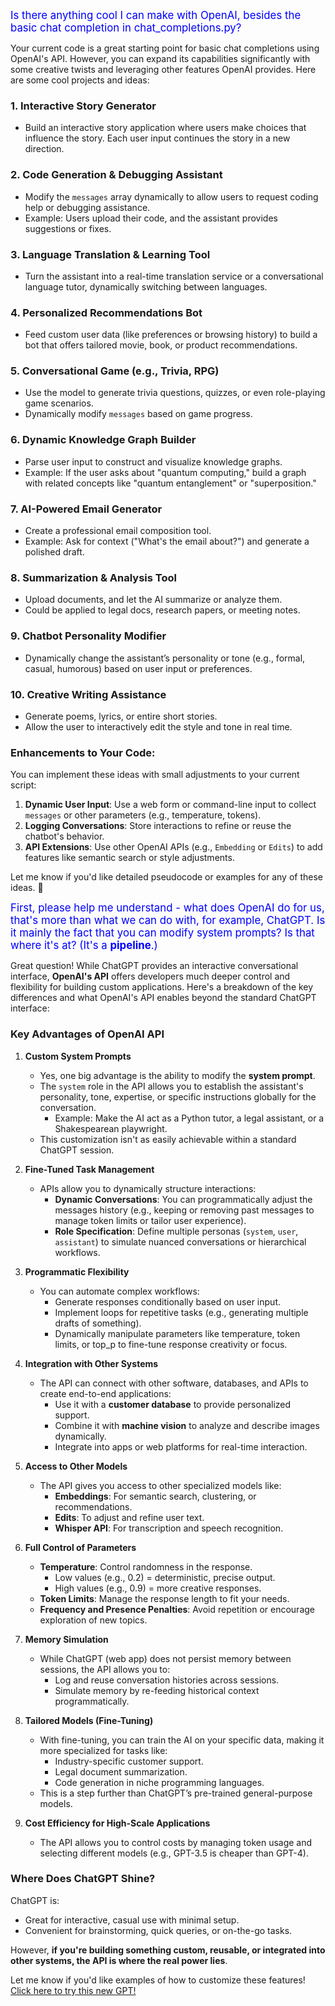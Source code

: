 <span style="color:blue;font-size:larger;">Is there anything cool I can make with OpenAI, besides the basic chat completion in chat\_completions.py?

Your current code is a great starting point for basic chat completions using OpenAI's API. However, you can expand its capabilities significantly with some creative twists and leveraging other features OpenAI provides. Here are some cool projects and ideas:



### 1. **Interactive Story Generator**
   - Build an interactive story application where users make choices that influence the story. Each user input continues the story in a new direction.



### 2. **Code Generation & Debugging Assistant**
   - Modify the `messages` array dynamically to allow users to request coding help or debugging assistance.
   - Example: Users upload their code, and the assistant provides suggestions or fixes.



### 3. **Language Translation & Learning Tool**
   - Turn the assistant into a real-time translation service or a conversational language tutor, dynamically switching between languages.



### 4. **Personalized Recommendations Bot**
   - Feed custom user data (like preferences or browsing history) to build a bot that offers tailored movie, book, or product recommendations.



### 5. **Conversational Game (e.g., Trivia, RPG)**
   - Use the model to generate trivia questions, quizzes, or even role-playing game scenarios.
   - Dynamically modify `messages` based on game progress.



### 6. **Dynamic Knowledge Graph Builder**
   - Parse user input to construct and visualize knowledge graphs.
   - Example: If the user asks about "quantum computing," build a graph with related concepts like "quantum entanglement" or "superposition."



### 7. **AI-Powered Email Generator**
   - Create a professional email composition tool.
   - Example: Ask for context ("What's the email about?") and generate a polished draft.



### 8. **Summarization & Analysis Tool**
   - Upload documents, and let the AI summarize or analyze them.
   - Could be applied to legal docs, research papers, or meeting notes.



### 9. **Chatbot Personality Modifier**
   - Dynamically change the assistant’s personality or tone (e.g., formal, casual, humorous) based on user input or preferences.



### 10. **Creative Writing Assistance**
   - Generate poems, lyrics, or entire short stories.
   - Allow the user to interactively edit the style and tone in real time.



### Enhancements to Your Code:
You can implement these ideas with small adjustments to your current script:
1. **Dynamic User Input**: Use a web form or command-line input to collect `messages` or other parameters (e.g., temperature, tokens).
2. **Logging Conversations**: Store interactions to refine or reuse the chatbot's behavior.
3. **API Extensions**: Use other OpenAI APIs (e.g., `Embedding` or `Edits`) to add features like semantic search or style adjustments.

Let me know if you'd like detailed pseudocode or examples for any of these ideas. 🚀

<span style="color:blue;font-size:larger;">First, please help me understand - what does OpenAI do for us, that's more than what we can do with, for example, ChatGPT.  Is it mainly the fact that you can modify system prompts?  Is that where it's at?  (It's a **pipeline**.)

Great question! While ChatGPT provides an interactive conversational interface, **OpenAI's API** offers developers much deeper control and flexibility for building custom applications. Here's a breakdown of the key differences and what OpenAI's API enables beyond the standard ChatGPT interface:



### **Key Advantages of OpenAI API**

1. **Custom System Prompts**
   - Yes, one big advantage is the ability to modify the **system prompt**. 
   - The `system` role in the API allows you to establish the assistant's personality, tone, expertise, or specific instructions globally for the conversation.
     - Example: Make the AI act as a Python tutor, a legal assistant, or a Shakespearean playwright.
   - This customization isn't as easily achievable within a standard ChatGPT session.



2. **Fine-Tuned Task Management**
   - APIs allow you to dynamically structure interactions:
     - **Dynamic Conversations**: You can programmatically adjust the messages history (e.g., keeping or removing past messages to manage token limits or tailor user experience).
     - **Role Specification**: Define multiple personas (`system`, `user`, `assistant`) to simulate nuanced conversations or hierarchical workflows.



3. **Programmatic Flexibility**
   - You can automate complex workflows:
     - Generate responses conditionally based on user input.
     - Implement loops for repetitive tasks (e.g., generating multiple drafts of something).
     - Dynamically manipulate parameters like temperature, token limits, or top_p to fine-tune response creativity or focus.



4. **Integration with Other Systems**
   - The API can connect with other software, databases, and APIs to create end-to-end applications:
     - Use it with a **customer database** to provide personalized support.
     - Combine it with **machine vision** to analyze and describe images dynamically.
     - Integrate into apps or web platforms for real-time interaction.



5. **Access to Other Models**
   - The API gives you access to other specialized models like:
     - **Embeddings**: For semantic search, clustering, or recommendations.
     - **Edits**: To adjust and refine user text.
     - **Whisper API**: For transcription and speech recognition.



6. **Full Control of Parameters**
   - **Temperature**: Control randomness in the response.
     - Low values (e.g., 0.2) = deterministic, precise output.
     - High values (e.g., 0.9) = more creative responses.
   - **Token Limits**: Manage the response length to fit your needs.
   - **Frequency and Presence Penalties**: Avoid repetition or encourage exploration of new topics.



7. **Memory Simulation**
   - While ChatGPT (web app) does not persist memory between sessions, the API allows you to:
     - Log and reuse conversation histories across sessions.
     - Simulate memory by re-feeding historical context programmatically.



8. **Tailored Models (Fine-Tuning)**
   - With fine-tuning, you can train the AI on your specific data, making it more specialized for tasks like:
     - Industry-specific customer support.
     - Legal document summarization.
     - Code generation in niche programming languages.
   - This is a step further than ChatGPT’s pre-trained general-purpose models.



9. **Cost Efficiency for High-Scale Applications**
   - The API allows you to control costs by managing token usage and selecting different models (e.g., GPT-3.5 is cheaper than GPT-4).



### **Where Does ChatGPT Shine?**
ChatGPT is:
- Great for interactive, casual use with minimal setup.
- Convenient for brainstorming, quick queries, or on-the-go tasks.

However, **if you're building something custom, reusable, or integrated into other systems, the API is where the real power lies**.

Let me know if you'd like examples of how to customize these features! [Click here to try this new GPT!](https://f614.short.gy/Code)
